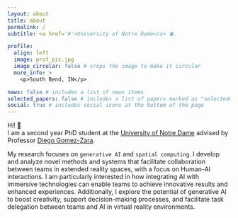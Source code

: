 ```yaml
---
layout: about
title: about
permalink: /
subtitle: <a href='#'>University of Notre Dame</a> 🍀.

profile:
  align: left
  image: prof_pic.jpg
  image_circular: false # crops the image to make it circular
  more_info: >
    <p>South Bend, IN</p>

news: false # includes a list of news items
selected_papers: false # includes a list of papers marked as "selected={true}"
social: true # includes social icons at the bottom of the page
---
```

Hi! 👋<br>
I am a second year PhD student at the [University of Notre Dame](https://www.nd.edu/) advised by Professor [Diego Gomez-Zara](https://engineering.nd.edu/faculty/diego-gomez-zara/).

My research focuses on `generative AI` and `spatial computing`. I develop and analyze novel methods and systems that facilitate collaboration between teams in extended reality spaces, with a focus on Human-AI interactions. I am particularly interested in how integrating AI with immersive technologies can enable teams to achieve innovative results and enhanced experiences. Additionally, I explore the potential of generative AI to boost creativity, support decision-making processes, and facilitate task delegation between teams and AI in virtual reality environments.


